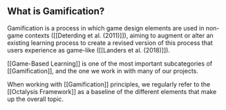 ## What is Gamification?

Gamification is a process in which game design elements are used in non-game contexts ([[Deterding et al. (2011)]]), aiming to augment or alter an existing learning process to create a revised version of this process that users experience as game-like ([[Landers et al. (2018)]]).

[[Game-Based Learning]] is one of the most important subcategories of [[Gamification]], and the one we work in with many of our projects.

When working with [[Gamification]] principles, we regularly refer to the [[Octalysis Framework]] as a baseline of the different elements that make up the overall topic.